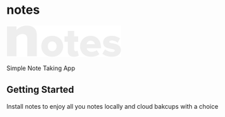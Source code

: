 # notes

![Getting Started](./assets/images/logo.png)

Simple Note Taking App

## Getting Started

Install notes to enjoy all you notes locally and cloud bakcups with a choice
